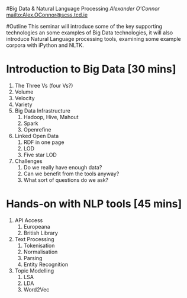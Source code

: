 #Big Data &amp; Natural Language Processing
_Alexander O&apos;Connor_ <mailto:Alex.OConnor@scss.tcd.ie>

#Outline
This seminar will introduce some of the key supporting technologies an some
examples of Big Data technologies, it will also introduce Natural Language
processing tools, examining some example corpora with iPython and NLTK.

# Introduction to Big Data [30 mins]

1. The Three Vs (four Vs?)
1. Volume
1. Velocity
1. Variety
1. Big Data Infrastructure
    1. Hadoop, Hive, Mahout
    1. Spark
    1. Openrefine
1. Linked Open Data
    1. RDF in one page
    1. LOD
    1. Five star LOD
1. Challenges
    1. Do we really have enough data?
    1. Can we benefit from the tools anyway?
    1. What sort of questions do we ask?

# Hands-on with NLP tools [45 mins]

1. API Access
    1. Europeana
    1. British Library
1. Text Processing
    1. Tokenisation
    1. Normalisation
    1. Parsing
    1. Entity Recognition
1. Topic Modelling
    1. LSA
    1. LDA
    1. Word2Vec
